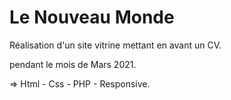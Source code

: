 # Le Nouveau Monde 

Réalisation d'un site vitrine mettant en avant un CV.

pendant le mois de Mars 2021.

=> Html - Css - PHP - Responsive.
